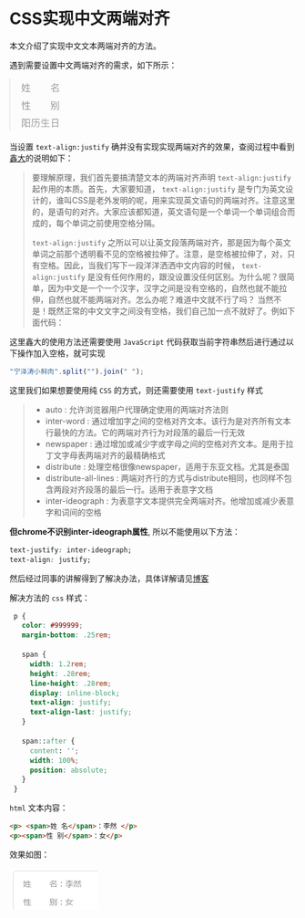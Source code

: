 # CSS实现中文两端对齐

本文介绍了实现中文文本两端对齐的方法。

<!-- more -->

遇到需要设置中文两端对齐的需求，如下所示：

![](https://raw.githubusercontent.com/fengnzl/HexoImages/master/blog/20190725204325.png)

当设置 `text-align:justify` 确并没有实现实现两端对齐的效果，查阅过程中看到[鑫大](https://www.zhangxinxu.com/wordpress/2015/08/chinese-english-same-padding-text-justify/)的说明如下：

> 要理解原理，我们首先要搞清楚文本的两端对齐声明 `text-align:justify` 起作用的本质。首先，大家要知道， `text-align:justify` 是专门为英文设计的，谁叫CSS是老外发明的呢，用来实现英文语句的两端对齐。注意这里的，是语句的对齐。大家应该都知道，英文语句是一个单词一个单词组合而成的，每个单词之前使用空格分隔。
>
> `text-align:justify` 之所以可以让英文段落两端对齐，那是因为每个英文单词之前那个透明看不见的空格被拉伸了。注意，是空格被拉伸了，对，只有空格。因此，当我们写下一段洋洋洒洒中文内容的时候， `text-align:justify` 是没有任何作用的，跟没设置没任何区别。为什么呢？很简单，因为中文是一个一个汉字，汉字之间是没有空格的，自然也就不能拉伸，自然也就不能两端对齐。怎么办呢？难道中文就不行了吗？
> 当然不是！既然正常的中文文字之间没有空格，我们自己加一点不就好了。例如下面代码：

这里鑫大的使用方法还需要使用 `JavaScript` 代码获取当前字符串然后进行通过以下操作加入空格，就可实现

``` js
"宁泽涛小鲜肉".split("").join(" ");
```

这里我们如果想要使用纯 `CSS` 的方式，则还需要使用 `text-justify` 样式

> - auto : 允许浏览器用户代理确定使用的两端对齐法则
> - inter-word : 通过增加字之间的空格对齐文本。该行为是对齐所有文本行最快的方法。它的两端对齐行为对段落的最后一行无效
> - newspaper : 通过增加或减少字或字母之间的空格对齐文本。是用于拉丁文字母表两端对齐的最精确格式
> - distribute : 处理空格很像newspaper，适用于东亚文档。尤其是泰国
> - distribute-all-lines : 两端对齐行的方式与distribute相同，也同样不包含两段对齐段落的最后一行。适用于表意字文档
> - inter-ideograph : 为表意字文本提供完全两端对齐。他增加或减少表意字和词间的空格

**但chrome不识别inter-ideograph属性**, 所以不能使用以下方法：

``` css
text-justify: inter-ideograph;
text-align: justify;
```

然后经过同事的讲解得到了解决办法，具体详解请见[博客](https://www.cnblogs.com/zjjDaily/p/9525350.html)

解决方法的 `css` 样式：

``` css
 p {
   color: #999999;
   margin-bottom: .25rem;

   span {
     width: 1.2rem;
     height: .28rem;
     line-height: .28rem;
     display: inline-block;
     text-align: justify;
     text-align-last: justify;
   }

   span::after {
     content: '';
     width: 100%;
     position: absolute;
   }
 }
```

`html` 文本内容：

``` html
<p> <span>姓 名</span>：李然 </p>
<p><span>性 别</span>：女</p>
```

效果如图：

![](https://raw.githubusercontent.com/fengnzl/HexoImages/master/blog/20190726112837.png)

